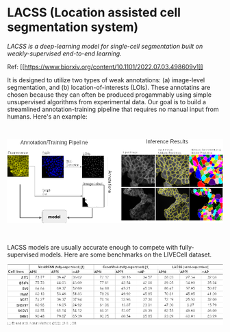 # LACSS (Location assisted cell segmentation system)

_LACSS is a deep-learning model for single-cell segmentation built on weakly-supervised end-to-end learning._

Ref: [[https://www.biorxiv.org/content/10.1101/2022.07.03.498609v1]]

It is designed to utilize two types of weak annotations: (a) image-level segmentation, and (b) location-of-interests (LOIs). These annotatins are chosen because they can often be produced progammably using simple unsupervised algorithms from experimental data. Our goal is to build a streamlined annotation-training pipeline that requires no manual input from humans. Here's an example:

</br>


![pipeline](images/lacss1.png)

</br>

LACSS models are usually accurate enough to compete with fully-supervised models. Here are some benchmarks on the LIVECell dataset.

![benchmarks](images/lacss2.png)







